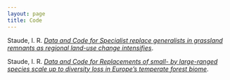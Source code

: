 ```yaml
---
layout: page
title: Code
---
```


Staude, I. R. [*Data and Code for Specialist replace generalists in grassland remnants as regional land-use change intensifies*](https://doi.org/10.6084/m9.figshare.13318211.v1).

Staude, I. R. [*Data and Code for Replacements of small- by large-ranged species scale up to diversity loss in Europe’s temperate forest biome*](https://doi.org/10.6084/m9.figshare.10110713.v1).



